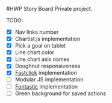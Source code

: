 #HWP Story Board
Private project.

TODO:
  - [x] Nav links number
  - [x] Chartist.js implementation
  - [x] Pick a goal on tablet
  - [x] Line chart color
  - [x] Line chart axis names
  - [x] Doughnut responsiveness
  - [x] [Fastclick](https://github.com/ftlabs/fastclick) implementation
  - [ ] Modular JS implementation
  - [ ] [Fontastic](http://fontastic.me) implementation
  - [ ] Green background for saved actions
